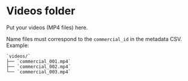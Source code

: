 # Videos folder

Put your videos (MP4 files) here. 

Name files must correspond to the `commercial_id` in the metadata CSV.
Example:
```text
`videos/`
├── `commercial_001.mp4`
├── `commercial_002.mp4`
└── `commercial_003.mp4`

